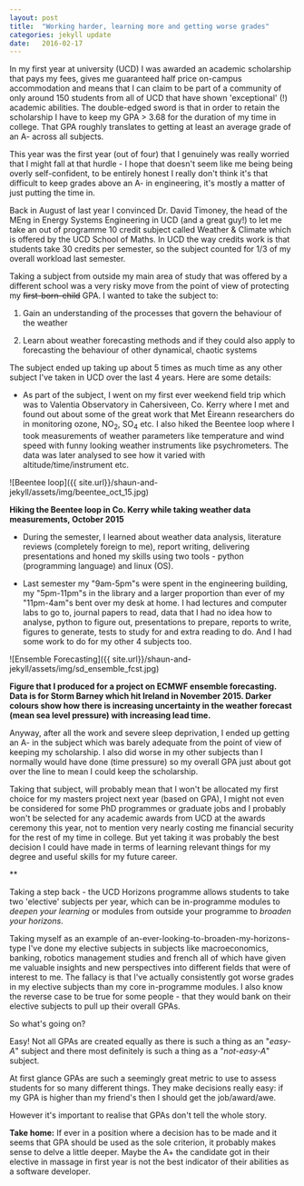 ```yaml
---
layout: post
title:  "Working harder, learning more and getting worse grades"
categories: jekyll update
date:   2016-02-17
---
```


In my first year at university (UCD) I was awarded an academic scholarship that pays my 
fees, gives me guaranteed
half price on-campus accommodation and means that I can claim to be part of a 
community of only around
150 students from all of UCD that have shown 'exceptional' (!) academic abilities.
The double-edged sword is that in order to retain the scholarship I have to keep my 
GPA > 3.68 for
the duration of my time in college. That GPA roughly translates to getting at 
least an average grade of an A- across all subjects.

This year was the first year (out of four) that I genuinely was really worried that I might fall at
that hurdle - I hope that doesn't seem like me being being overly self-confident, 
to be entirely honest I really don't think it's that difficult
to keep grades above an A- in engineering, it's mostly a matter of just putting the
time in.

Back in August of last year I convinced Dr. David Timoney, the head of the 
MEng in Energy Systems Engineering in UCD (and a great guy!) to let me take an 
out of programme
10 credit subject called Weather & Climate which is offered by the UCD School of Maths. 
In UCD the way credits 
work is that students take 30 credits per semester, so the subject counted
for 1/3 of my overall workload last semester.

Taking a subject from outside my main area of study that was offered by a different school
was a very risky move from the point
of view of protecting my <s>first-born-child</s> GPA. 
I wanted to take the subject to:

1. Gain an understanding of the processes that govern the behaviour of the weather

2. Learn about weather forecasting methods and if they could also apply to forecasting
the behaviour of other dynamical, chaotic systems

The subject ended up taking up about 5 times as much time as any other subject I've taken
in UCD over the last 4 years. Here are some details:

- As part of the subject, I went on my first ever weekend field trip which was to Valentia Observatory in 
Cahersiveen, Co. Kerry 
where I met and found out about some of the great work that Met Éireann 
researchers do in monitoring ozone, NO<sub>2</sub>, SO<sub>4</sub> etc. I also
hiked the Beentee loop where I took measurements of weather parameters like
temperature and wind speed
with funny looking weather instruments like psychrometers. The data was later
analysed to see how it varied with altitude/time/instrument etc.

![Beentee loop]({{ site.url}}/shaun-and-jekyll/assets/img/beentee_oct_15.jpg)

**Hiking the Beentee loop in Co. Kerry while taking weather data measurements, October 2015**

- During the semester, I learned about weather data analysis, literature reviews (completely foreign to me), 
report writing, delivering presentations and honed my skills using two tools - python (programming language) 
and linux (OS).

- Last semester my "9am-5pm"s were spent in the engineering building, my "5pm-11pm"s in 
the library and a larger proportion than ever of my "11pm-4am"s
bent over my desk at home. I had lectures and 
computer labs to go to, journal papers to read, data that I had no idea how to analyse, 
python to figure out, presentations to prepare,
reports to write, figures to generate, tests to study for and extra reading to do. 
And I had some work to do for my other 4 subjects too.

![Ensemble Forecasting]({{ site.url}}/shaun-and-jekyll/assets/img/sd_ensemble_fcst.jpg)

**Figure that I produced for a project on ECMWF ensemble forecasting. Data is for Storm Barney
which hit Ireland in November 2015. Darker colours show how there is increasing uncertainty
in the weather forecast (mean sea level pressure) with increasing lead time.**

Anyway, after all the work and severe sleep deprivation, I ended up getting an A- in the subject 
which was barely adequate from the point of view of keeping my scholarship. 
I also did worse in my other subjects than I normally 
would have done (time pressure)
so my overall GPA just about got over the line to mean I could keep 
the scholarship. 

Taking that subject, will probably 
mean that I won't be allocated my first choice for my masters
project next year (based on GPA), I might not even be considered for 
some PhD programmes or graduate jobs and I probably won't 
be selected for
any academic awards from UCD at the awards ceremony this year, not to mention very nearly 
costing me financial security for the rest of my 
time in college. But yet taking it was probably the best 
decision I could have made in terms of learning relevant things for my degree 
and useful skills for my future career. 

**

Taking a step back - the UCD Horizons programme allows 
students to take two 'elective' subjects per year,
which can be in-programme modules to *deepen your learning* or
modules from outside your programme to *broaden your horizons*.

Taking myself as an example of an-ever-looking-to-broaden-my-horizons-type I've done my elective
subjects in subjects like macroeconomics, banking, robotics
management studies and french all of which have given me valuable
insights and new perspectives into different fields that were of interest to me.
The fallacy is that I've actually consistently got worse grades in my elective 
subjects than my core in-programme modules. I also know the reverse case to be
true for some people - that they would bank on their elective subjects to pull up their 
overall GPAs.

So what's going on?

Easy! Not all GPAs are created equally as there is such a thing as an "*easy-A*" subject
and there most definitely is such a thing as a "*not-easy-A*" subject. 

At first glance GPAs are such a seemingly great metric to use to assess students for so
many different things. They make decisions really easy: if my GPA
is higher than my friend's then I should get the job/award/awe.

However it's important to realise that GPAs don't tell the whole story. 

**Take home:** If ever in a position where a decision has to be made and it seems that GPA 
should be used as the sole criterion, it probably makes sense to delve a little
deeper. Maybe the A+ the candidate got in their elective in massage in first year is not the best indicator 
of their abilities as a software developer.